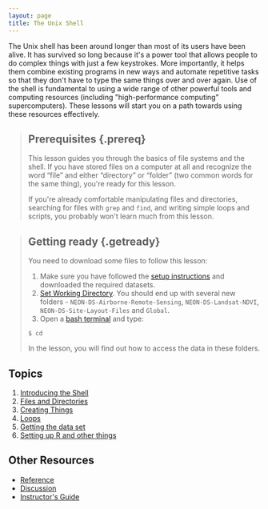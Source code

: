 ```yaml
---
layout: page
title: The Unix Shell
---
```

The Unix shell has been around longer than most of its users have been alive.
It has survived so long because it's a power tool
that allows people to do complex things with just a few keystrokes.
More importantly,
it helps them combine existing programs in new ways
and automate repetitive tasks
so that they don't have to type the same things over and over again.
Use of the shell is fundamental to using a wide range of other powerful tools
and computing resources (including "high-performance computing" supercomputers).
These lessons will start you on a path towards using these resources effectively.

> ## Prerequisites {.prereq}
>
> This lesson guides you through the basics of file systems and the
> shell.  If you have stored files on a computer at all and recognize
> the word “file” and either “directory” or “folder” (two common words
> for the same thing), you're ready for this lesson.
>
> If you're already comfortable manipulating files and directories,
> searching for files with `grep` and `find`, and writing simple loops
> and scripts, you probably won't learn much from this lesson.

> ## Getting ready {.getready}
>
> You need to download some files to follow this lesson:
>
> 1. Make sure you have followed the [setup instructions](http://neondataskills.org/workshop-event/NEON-Data-Carpentry-Spatio-Temporal-Oslo-03-15) and downloaded the required datasets.
> 2. [Set Working Directory](http://neondataskills.org/workshop-event/NEON-Data-Carpentry-Spatio-Temporal-Oslo-03-15#set-working-directory-1). You should end up with several new folders - `NEON-DS-Airborne-Remote-Sensing`, `NEON-DS-Landsat-NDVI`, `NEON-DS-Site-Layout-Files` and `Global`.
> 3. Open a [bash terminal](http://neondataskills.org/workshop-event/NEON-Data-Carpentry-Spatio-Temporal-Oslo-03-15#bash-setup) and type:
>
> ~~~ {.input}
> $ cd
> ~~~
>
> In the lesson, you will find out how to access the data in these folders.  


## Topics
1.  [Introducing the Shell](00-intro.html)
2.  [Files and Directories](01-filedir.html)
3.  [Creating Things](02-create.html)
4.  [Loops](04-loop.html)
5.  [Getting the data set](05-dataset.html)
6.  [Setting up R and other things](06-setup.html)

## Other Resources

*   [Reference](reference.html)
*   [Discussion](discussion.html)
*   [Instructor's Guide](instructors.html)
